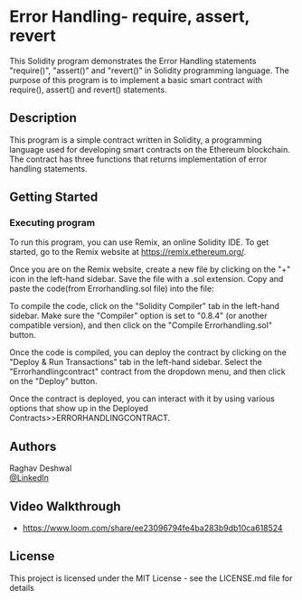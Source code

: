# Error Handling- require, assert, revert

This Solidity program demonstrates the Error Handling statements "require()", "assert()" and "revert()" in Solidity programming language. The purpose of this program is to implement a basic smart contract with require(), assert() and revert() statements.

## Description

This program is a simple contract written in Solidity, a programming language used for developing smart contracts on the Ethereum blockchain. The contract has three functions that returns implementation of error handling statements. 

## Getting Started

### Executing program

To run this program, you can use Remix, an online Solidity IDE. To get started, go to the Remix website at https://remix.ethereum.org/.

Once you are on the Remix website, create a new file by clicking on the "+" icon in the left-hand sidebar. Save the file with a .sol extension. Copy and paste the code(from Errorhandling.sol file) into the file:



To compile the code, click on the "Solidity Compiler" tab in the left-hand sidebar. Make sure the "Compiler" option is set to "0.8.4" (or another compatible version), and then click on the "Compile Errorhandling.sol" button.

Once the code is compiled, you can deploy the contract by clicking on the "Deploy & Run Transactions" tab in the left-hand sidebar. Select the "Errorhandlingcontract" contract from the dropdown menu, and then click on the "Deploy" button.

Once the contract is deployed, you can interact with it by using various options that show up in the Deployed Contracts>>ERRORHANDLINGCONTRACT.
## Authors

Raghav Deshwal  
[@LinkedIn](https://www.linkedin.com/in/raghav-deshwal-08a71920b/)

## Video Walkthrough

- https://www.loom.com/share/ee23096794fe4ba283b9db10ca618524

## License

This project is licensed under the MIT License - see the LICENSE.md file for details
